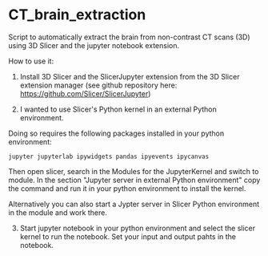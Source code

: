 # CT_brain_extraction
Script to automatically extract the brain from non-contrast CT scans (3D) using 3D Slicer and the jupyter notebook extension.


How to use it:

1) Install 3D Slicer and the SlicerJupyter extension from the 3D Slicer extension manager (see github repository here: https://github.com/Slicer/SlicerJupyter)

2) I wanted to use Slicer's Python kernel in an external Python environment. 

Doing so requires the following packages installed in your python environment:

    jupyter jupyterlab ipywidgets pandas ipyevents ipycanvas

Then open slicer, search in the Modules for the JupyterKernel and switch to module. In the section "Jupyter server in external Python environment" copy the command and run it in your python environment to install the kernel.

Alternatively you can also start a Jypter server in Slicer Python environment in the module and work there.

3) Start jupyter notebook in your python environment and select the slicer kernel to run the notebook. Set your input and output pahts in the notebook.





